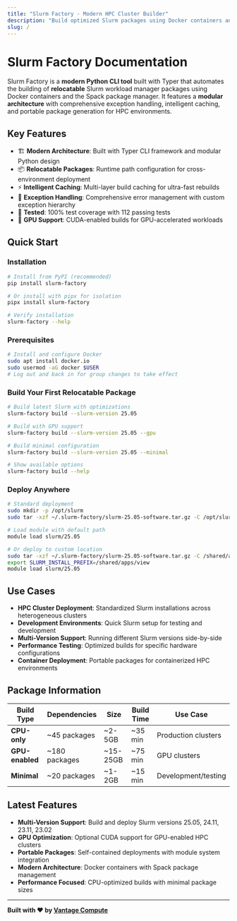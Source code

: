 ```yaml
---
title: "Slurm Factory - Modern HPC Cluster Builder"
description: "Build optimized Slurm packages using Docker containers and Spack package manager"
slug: /
---
```


# Slurm Factory Documentation

Slurm Factory is a **modern Python CLI tool** built with Typer that automates the building of **relocatable** Slurm workload manager packages using Docker containers and the Spack package manager. It features a **modular architecture** with comprehensive exception handling, intelligent caching, and portable package generation for HPC environments.

## Key Features

- 🏗️ **Modern Architecture**: Built with Typer CLI framework and modular Python design
- 📦 **Relocatable Packages**: Runtime path configuration for cross-environment deployment
- ⚡ **Intelligent Caching**: Multi-layer build caching for ultra-fast rebuilds
- 🔧 **Exception Handling**: Comprehensive error management with custom exception hierarchy
- 🧪 **Tested**: 100% test coverage with 112 passing tests
- 🚀 **GPU Support**: CUDA-enabled builds for GPU-accelerated workloads

## Quick Start

### Installation

```bash
# Install from PyPI (recommended)
pip install slurm-factory

# Or install with pipx for isolation
pipx install slurm-factory

# Verify installation
slurm-factory --help
```

### Prerequisites

```bash
# Install and configure Docker
sudo apt install docker.io
sudo usermod -aG docker $USER
# Log out and back in for group changes to take effect
```

### Build Your First Relocatable Package

```bash
# Build latest Slurm with optimizations
slurm-factory build --slurm-version 25.05

# Build with GPU support
slurm-factory build --slurm-version 25.05 --gpu

# Build minimal configuration
slurm-factory build --slurm-version 25.05 --minimal

# Show available options
slurm-factory build --help
```

### Deploy Anywhere

```bash
# Standard deployment
sudo mkdir -p /opt/slurm
sudo tar -xzf ~/.slurm-factory/slurm-25.05-software.tar.gz -C /opt/slurm/

# Load module with default path
module load slurm/25.05

# Or deploy to custom location  
sudo tar -xzf ~/.slurm-factory/slurm-25.05-software.tar.gz -C /shared/apps/
export SLURM_INSTALL_PREFIX=/shared/apps/view
module load slurm/25.05
```

## Use Cases

- **HPC Cluster Deployment**: Standardized Slurm installations across heterogeneous clusters
- **Development Environments**: Quick Slurm setup for testing and development
- **Multi-Version Support**: Running different Slurm versions side-by-side
- **Performance Testing**: Optimized builds for specific hardware configurations
- **Container Deployment**: Portable packages for containerized HPC environments

## Package Information

| Build Type | Dependencies | Size | Build Time | Use Case |
|------------|-------------|------|------------|----------|
| **CPU-only** | ~45 packages | ~2-5GB | ~35 min | Production clusters |
| **GPU-enabled** | ~180 packages | ~15-25GB | ~75 min | GPU clusters |
| **Minimal** | ~20 packages | ~1-2GB | ~15 min | Development/testing |

## Latest Features

- **Multi-Version Support**: Build and deploy Slurm versions 25.05, 24.11, 23.11, 23.02
- **GPU Optimization**: Optional CUDA support for GPU-enabled HPC clusters  
- **Portable Packages**: Self-contained deployments with module system integration
- **Modern Architecture**: Docker containers with Spack package management
- **Performance Focused**: CPU-optimized builds with minimal package sizes

---

**Built with ❤️ by [Vantage Compute](https://vantagecompute.ai)**
